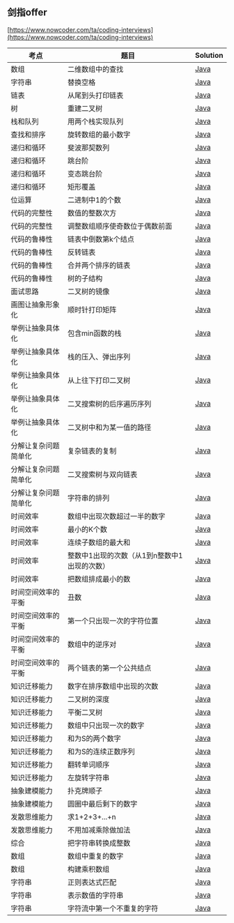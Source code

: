 ## 剑指offer  
[https://www.nowcoder.com/ta/coding-interviews](https://www.nowcoder.com/ta/coding-interviews)  



| 考点 | 题目 | Solution |
|---| ----- | -------- |
|数组 |二维数组中的查找 | [Java](./src/SearchInTwoDimensionalArray.java)|
|字符串 |替换空格 | [Java](./src/ReplaceSpace.java)|
|链表 |从尾到头打印链表 | [Java](./src/PrintListFromTailToHead.java)|
|树 |重建二叉树 | [Java](./src/ReConstructBinaryTree.java)|
|栈和队列 |用两个栈实现队列 | [Java](./src/QueueWithTwoStacks.java)|
|查找和排序 |旋转数组的最小数字 | [Java](./src/MinNumberInRotateArray.java)|
|递归和循环 |斐波那契数列 | [Java](./src/Fibonacci.java)|
|递归和循环 |跳台阶 | [Java](./src/JumpFloor.java)|
|递归和循环 |变态跳台阶 | [Java](./src/JumpFloorII.java)|
|递归和循环 |矩形覆盖 | [Java](./src/RectCover.java)|
|位运算 |二进制中1的个数 | [Java](src/NumberOf1InBinary.java)|
|代码的完整性 |数值的整数次方 | [Java](./src/Power.java)|
|代码的完整性 |调整数组顺序使奇数位于偶数前面 | [Java](./src/ReorderArray.java)|
|代码的鲁棒性 |链表中倒数第k个结点 | [Java](./src/FindKthToTail.java)|
|代码的鲁棒性 |反转链表 | [Java](./src/ReverseList.java)|
|代码的鲁棒性 |合并两个排序的链表 | [Java](./src/MergeSortedLists.java)|
|代码的鲁棒性 |树的子结构 | [Java](./src/SubstructureInTree.java)|
|面试思路 |二叉树的镜像 | [Java](./src/MirrorOfBinaryTree.java)|
|画图让抽象形象化 |顺时针打印矩阵 | [Java](./src/PrintMatrix.java)|
|举例让抽象具体化 |包含min函数的栈 | [Java](./src/MinInStack.java)|
|举例让抽象具体化 |栈的压入、弹出序列 | [Java](./src/StackPushPopOrder.java)|
|举例让抽象具体化 |从上往下打印二叉树 | [Java](./src/PrintFromTopToBottom.java)|
|举例让抽象具体化 |二叉搜索树的后序遍历序列 | [Java](./src/SquenceOfBST.java)|
|举例让抽象具体化 |二叉树中和为某一值的路径 | [Java](./src/PathInTree.java)|
|分解让复杂问题简单化 |复杂链表的复制 | [Java](./src/CopyComplexList.java)|
|分解让复杂问题简单化 |二叉搜索树与双向链表 | [Java](./src/ConvertBinarySearchTree.java)|
|分解让复杂问题简单化 |字符串的排列 | [Java](./src/StringPermutation.java)|
|时间效率 |数组中出现次数超过一半的数字 | [Java](./src/MoreThanHalfNumber.java)|
|时间效率 |最小的K个数 | [Java](./src/KLeastNumbers.java)|
|时间效率 |连续子数组的最大和 | [Java](./src/GreatestSumOfSubArray.java)|
|时间效率 |整数中1出现的次数（从1到n整数中1出现的次数） | [Java](./src/NumberOf1.java)|
|时间效率 |把数组排成最小的数 | [Java](./src/SortArrayForMinNumber.java)|
|时间空间效率的平衡 |丑数 | [Java](./src/UglyNumber.java)|
|时间空间效率的平衡 |第一个只出现一次的字符位置 | [Java](./src/FirstNotRepeatingChar.java)|
|时间空间效率的平衡 |数组中的逆序对 | [Java](./src/InversePairs.java)|
|时间空间效率的平衡 |两个链表的第一个公共结点 | [Java](./src/FirstCommonNodesInLists.java)|
|知识迁移能力 |数字在排序数组中出现的次数 | [Java](./src/NumberOfK.java)|
|知识迁移能力 |二叉树的深度 | [Java](./src/TreeDepth.java)|
|知识迁移能力 |平衡二叉树 | [Java](./src/BalancedBinaryTree.java)|
|知识迁移能力 |数组中只出现一次的数字 | [Java](./src/NumbersAppearOnce.java)|
|知识迁移能力 |和为S的两个数字 | [Java](./src/TwoNumbersWithSum.java)|
|知识迁移能力 |和为S的连续正数序列 | [Java](./src/ContinuesSequenceWithSum.java)|
|知识迁移能力 |翻转单词顺序 | [Java](./src/ReverseWordsInSentence.java)|
|知识迁移能力 |左旋转字符串 | [Java](./src/LeftRotateString.java)|
|抽象建模能力 |扑克牌顺子 | [Java](./src/ContinuousCard.java)|
|抽象建模能力 |圆圈中最后剩下的数字 | [Java](./src/LastNumberInCircle.java)|
|发散思维能力 |求1+2+3+...+n | [Java](./src/Accumulate.java)|
|发散思维能力 |不用加减乘除做加法 | [Java](./src/AddTwoNumbers.java)|
|综合 |把字符串转换成整数 | [Java](./src/StrToInt.java)|
|数组 |数组中重复的数字 | [Java](./src/DuplicationInArray.java)|
|数组 |构建乘积数组 | [Java](./src/ArrayConstruction.java)|
|字符串 |正则表达式匹配 | [Java](./src/RegularExpressionsMatching.java)|
|字符串 |表示数值的字符串 | [Java](./src/NumericStrings.java)|
|字符串 |字符流中第一个不重复的字符 | [Java](./src/FirstNotRepeatingCharInStream.java)|
